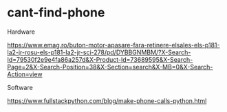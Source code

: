 # cant-find-phone

Hardware
  
  https://www.emag.ro/buton-motor-apasare-fara-retinere-elsales-els-p181-la2-jr-rosu-els-p181-la2-jr-sci-278/pd/DYBBGNMBM/?X-Search-Id=79530f2e9e4fa86a257d&X-Product-Id=73689595&X-Search-Page=2&X-Search-Position=38&X-Section=search&X-MB=0&X-Search-Action=view
  
Software

  https://www.fullstackpython.com/blog/make-phone-calls-python.html
